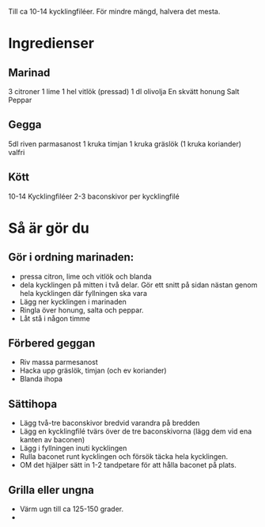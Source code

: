 Till ca 10-14 kycklingfiléer. För mindre mängd, halvera det mesta.

# Ingredienser

## Marinad
3 citroner
1 lime
1 hel vitlök (pressad)
1 dl olivolja
En skvätt honung
Salt
Peppar


## Gegga
5dl riven parmasanost
1 kruka timjan
1 kruka gräslök
(1 kruka koriander) valfri

## Kött
10-14 Kycklingfiléer
2-3 baconskivor per kycklingfilé

# Så är gör du

## Gör i ordning marinaden:
- pressa citron, lime och vitlök och blanda
- dela kycklingen på mitten i två delar. Gör ett snitt på sidan nästan genom hela kycklingen där fyllningen ska vara
- Lägg ner kycklingen i marinaden
- Ringla över honung, salta och peppar.
- Låt stå i någon timme

## Förbered geggan
- Riv massa parmesanost
- Hacka upp gräslök, timjan (och ev koriander)
- Blanda ihopa

## Sättihopa
- Lägg två-tre baconskivor bredvid varandra på bredden
- Lägg en kycklingfilé tvärs över de tre baconskivorna (lägg dem vid ena kanten av baconen)
- Lägg i fyllningen inuti kycklingen
- Rulla baconet runt kycklingen och försök täcka hela kycklingen.
- OM det hjälper sätt in 1-2 tandpetare för att hålla baconet på plats.


## Grilla eller ungna
- Värm ugn till ca 125-150 grader.
- 
